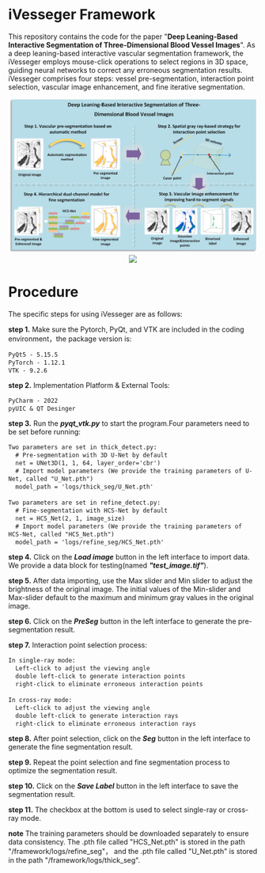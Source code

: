 # iVesseger Framework
This repository contains the code for the paper "**Deep Leaning-Based Interactive Segmentation of Three-Dimensional Blood Vessel Images**". As a deep leaning-based interactive vascular segmentation framework, the iVesseger employs mouse-click operations to select regions in 3D space, guiding neural networks to correct any erroneous segmentation results. iVesseger comprises four steps: vessel pre-segmentation, interaction point selection, vascular image enhancement, and fine iterative segmentation. 

<div align=center>
 <img src="images/framework.jpg">
 <img src="images/vedio.gif">
</div>

# Procedure
The specific steps for using iVesseger are as follows:

  **step 1.** Make sure the Pytorch, PyQt, and VTK are included in the coding environment，the package version is:
  
    PyQt5 - 5.15.5
    PyTorch - 1.12.1
    VTK - 9.2.6
    
  **step 2.** Implementation Platform & External Tools:
  
    PyCharm - 2022
    pyUIC & QT Desinger
    
  **step 3.** Run the ***pyqt_vtk.py*** to start the program.Four parameters need to be set before running:
  
    Two parameters are set in thick_detect.py:
      # Pre-segmentation with 3D U-Net by default
      net = UNet3D(1, 1, 64, layer_order='cbr')
      # Import model parameters (We provide the training parameters of U-Net, called "U_Net.pth")
      model_path = 'logs/thick_seg/U_Net.pth'
    
    Two parameters are set in refine_detect.py:
      # Fine-segmentation with HCS-Net by default
      net = HCS_Net(2, 1, image_size)
      # Import model parameters (We provide the training parameters of HCS-Net, called "HCS_Net.pth")
      model_path = 'logs/refine_seg/HCS_Net.pth'
    
  **step 4.** Click on the ***Load image*** button in the left interface to import data. We provide a data block for testing(named ***"test_image.tif"***).
    
  **step 5.** After data importing, use the Max slider and Min slider to adjust the brightness of the original image. The initial values of the Min-slider and Max-slider default to the maximum and minimum gray values in the original image.
    
  **step 6.** Click on the ***PreSeg*** button in the left interface to generate the pre-segmentation result.
    
  **step 7.** Interaction point selection process: 

    In single-ray mode:
      Left-click to adjust the viewing angle
      double left-click to generate interaction points
      right-click to eliminate erroneous interaction points
   
    In cross-ray mode:
      Left-click to adjust the viewing angle
      double left-click to generate interaction rays
      right-click to eliminate erroneous interaction rays

    
  **step 8.** After point selection, click on the ***Seg*** button in the left interface to generate the fine segmentation result.
    
  **step 9.** Repeat the point selection and fine segmentation process to optimize the segmentation result.
    
  **step 10.** Click on the ***Save Label*** button in the left interface to save the segmentation result.
    
  **step 11.** The checkbox at the bottom is used to select single-ray or cross-ray mode.

  **note** The training parameters should be downloaded separately to ensure data consistency. The .pth file called "HCS_Net.pth" is stored in the path "/framework/logs/refine_seg"， and the .pth file called "U_Net.pth" is stored in the path "/framework/logs/thick_seg".

